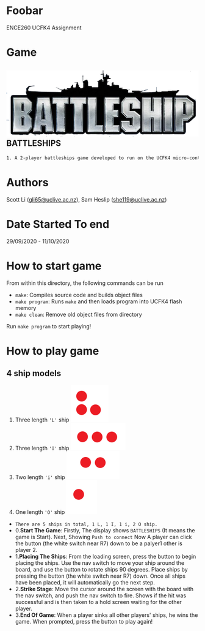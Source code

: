 # Foobar
ENCE260 UCFK4 Assignment

# Game
## ![Battleships Logo](resources/logo.png) BATTLESHIPS
```Bash
1. A 2-player battleships game developed to run on the UCFK4 micro-controller.
```

# Authors
Scott Li (gli65@uclive.ac.nz), Sam Heslip (she119@uclive.ac.nz)

# Date Started To end
29/09/2020 - 11/10/2020

# How to start game
From within this directory, the following commands can be run

- `make`: Compiles source code and builds object files
- `make program`: Runs `make` and then loads program into UCFK4 flash memory
- `make clean`: Remove old object files from directory

Run `make program` to start playing!

# How to play game

## 4 ship models
1. Three length `'L'` ship ![L ship](resources/L_ship.PNG)
2. Three length `'I'` ship ![I ship](resources/I_ship.PNG)
3. Two length `'i'` ship ![i ship](resources/i_ships.PNG)
4. One length `'O'` ship ![O ship](resources/O_ship.PNG)
- `There are 5 ships in total, 1 L, 1 I, 1 i, 2 O ship.`
- 0.**Start The Game**:  Firstly, The display shows `BATTLESHIPS` (It means the game is Start). Next, Showing `Push to connect` Now A player can click the button (the white switch near R7) down to be a palyer1 other is player 2.
- 1.**Placing The Ships**: From the loading screen, press the button to begin placing the ships. Use the nav switch to move your ship around the board, and use the button to rotate ships 90 degrees. Place ships by pressing the button (the white switch near R7) down. Once all ships have been placed,  it will automatically go the next step.
- 2.**Strike Stage**: Move the cursor around the screen with the board with the nav switch, and push the nav switch to fire. Shows if the hit was successful and is then taken to a hold screen waiting for the other player.
- 3.**End Of Game**: When a player sinks all other players' ships, he wins the game. When prompted, press the button to play again!